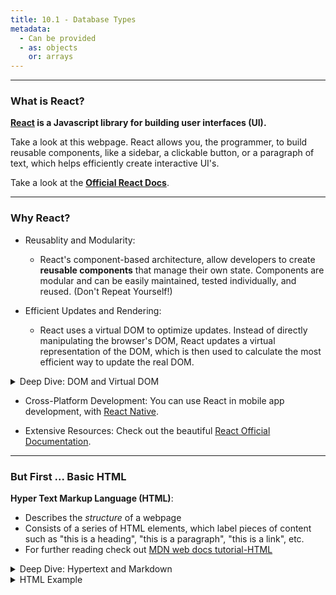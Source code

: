 ```yaml
---
title: 10.1 - Database Types
metadata:
  - Can be provided
  - as: objects
    or: arrays
---
```



---
### What is React?

**[React](https://react.dev/) is a Javascript library for building user interfaces (UI).**

Take a look at this webpage. React allows you, the programmer, to build reusable components, like a sidebar, a clickable button, or a paragraph of text, which helps efficiently create interactive UI's.

Take a look at the **[Official React Docs](https://react.dev/learn)**.

--- 
### Why React?

- Reusablity and Modularity:

  - React's component-based architecture, allow developers to create **reusable components** that manage their own state. Components are modular and can be easily maintained, tested individually, and reused. (Don't Repeat Yourself!)


- Efficient Updates and Rendering:
  - React uses a virtual DOM to optimize updates. Instead of directly manipulating the browser's DOM, React updates a virtual representation of the DOM, which is then used to calculate the most efficient way to update the real DOM.

 <details>
      <summary>Deep Dive: DOM and Virtual DOM</summary>
    
      The **Document Object Model** (DOM), is the data representation of a web document. representing it as nodes and objects. This way it can be modified with a scripting language such as JavaScript.
        
    The **Virtual DOM** is a lightweight copy of the actual DOM. It’s a JavaScript object that React uses to keep track of changes in the UI. When a component’s state changes, React updates the virtual DOM instead of the real DOM.

    How does Virtual DOM make React faster?
    1. Batching Updates: React batches multiple updates to the virtual DOM, reducing the number of times the real DOM needs to be updated.

    2. React compares the new virtual DOM to the previous virtual DOM to identify the minimal set of changes required. This process is called _reconciliation._

    3. After identifying the changes, React updates only the parts of the real DOM that have changed, rather than re-rendering the entire UI. This _selective rendering_ significantly improves performance, especially for complex UIs.


</details>

- Cross-Platform Development: You can use React in mobile app development, with [React Native](https://reactnative.dev/).

- Extensive Resources: Check out the beautiful [React Official Documentation](https://react.dev/).

--- 

### But First ... Basic HTML

**Hyper Text Markup Language (HTML)**:

- Describes the _structure_ of a webpage
- Consists of a series of HTML elements, which  label pieces of content such as "this is a heading", "this is a paragraph", "this is a link", etc.
- For further reading check out [MDN web docs tutorial-HTML ](https://developer.mozilla.org/en-US/docs/Web/HTML)

<details>
    <summary>Deep Dive: Hypertext and Markdown</summary>

    **"Hypertext"** refers to links that connect web pages to one another, either within a single website or between websites.
    
    HTML uses **"markup"** to annotate text, images, and other content for display in a Web browser.
    
    HTML markup includes special **"tags"** such as `<head>`, `<title>`, `<body>`, `<footer>`, `<article>` `<p>`, `<div>`, `<img>`, `<ul>`, `<ol>`, `<li>` and many others. 
    
    The syntax of using `<` and `>` tells the compiler that the HTML element is a **tag** and not actual content.
</details>

<details>
    <summary>HTML Example</summary>
    
    ```html
    <!DOCTYPE html>
    <html>
    <head>
    <title>Page Title</title>
    </head>
    <body>
    
    <h1>This is a heading</h1>
    <p>This is a paragraph.</p>
    <p>This is another paragraph.</p>
    
    </body>
    </html>
    ```
    Below is a visualization of an HTML page structure:
    ![HTML Visualization](https://miro.medium.com/v2/resize:fit:1100/format:webp/1*H0Y0UaNr8Xu7Fxsn7Cf5iQ.png)

    In this case, `<title>Page Title</title>` would be an HTML element, defined by a start tag:`<title>`, your content, and an end tag `</title>`

</details>

